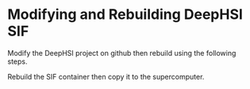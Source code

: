 # Modifying and Rebuilding DeepHSI SIF

Modify the DeepHSI project on github then rebuild using the following steps.

Rebuild the SIF container then copy it to the supercomputer.
